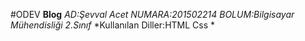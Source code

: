 #ODEV
**Blog**
*AD:Şevval Acet*
*NUMARA:201502214*
*BOLUM:Bilgisayar Mühendisliği 2.Sınıf*
*Kullanılan Diller:HTML Css *
